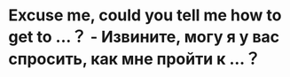 # Excuse me, could you tell me how to get to ...？ - Извините, могу я у вас спросить, как мне пройти к ...？
